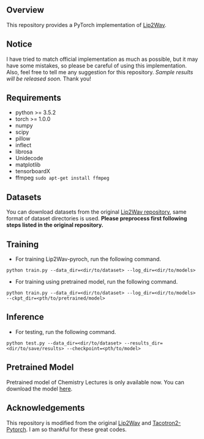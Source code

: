 ## Overview
This repository provides a PyTorch implementation of [Lip2Wav](https://openaccess.thecvf.com/content_CVPR_2020/papers/Prajwal_Learning_Individual_Speaking_Styles_for_Accurate_Lip_to_Speech_Synthesis_CVPR_2020_paper.pdf). 

## Notice
I have tried to match official implementation as much as possible, but it may have some mistakes, so please be careful of using this implementation. Also, feel free to tell me any suggestion for this repository. *Sample results will be released soon.* Thank you!


## Requirements
* python >= 3.5.2
* torch >= 1.0.0
* numpy
* scipy
* pillow
* inflect
* librosa
* Unidecode
* matplotlib
* tensorboardX
* ffmpeg  <code>sudo apt-get install ffmpeg</code>


## Datasets
You can download datasets from the original [Lip2Wav repository](https://openaccess.thecvf.com/content_CVPR_2020/papers/Prajwal_Learning_Individual_Speaking_Styles_for_Accurate_Lip_to_Speech_Synthesis_CVPR_2020_paper.pd), same format of dataset directories is used. **Please preprocess first following steps listed in the original repository.**


## Training
* For training Lip2Wav-pyroch, run the following command.
```
python train.py --data_dir=<dir/to/dataset> --log_dir=<dir/to/models>
```
* For training using pretrained model, run the following command.
```
python train.py --data_dir=<dir/to/dataset> --log_dir=<dir/to/models> --ckpt_dir=<pth/to/pretrained/model>
```
  
## Inference
* For testing, run the following command.
```
python test.py --data_dir=<dir/to/dataset> --results_dir=<dir/to/save/results> --checkpoint=<pth/to/model>
```


## Pretrained Model
Pretrained model of Chemistry Lectures is only available now. You can download the model [here](https://www.dropbox.com/sh/p6ljz9knhegxudl/AAAe63m0mpOZjUDbXbmkKROla?dl=0).


## Acknowledgements
This repository is modified from the original [Lip2Wav](https://github.com/Rudrabha/Lip2Wav) and [Tacotron2-Pytorch](https://github.com/BogiHsu/Tacotron2-PyTorch). I am so thankful for these great codes. 
